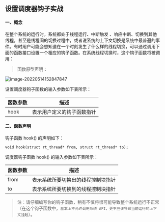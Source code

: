 ## 设置调度器钩子实战

#### 一、概念

在整个系统的运行时，系统都处于线程运行、中断触发 、响应中断、切换到其他线程，甚至是线程间的切换过程中，或者说系统的上下文切换是系统中最普遍的事件。有时用户可能会想知道在一个时刻发生了什么样的线程切换，可以通过调用下面的函数接口设置一个相应的钩子函数。在系统线程切换时，这个钩子函数将被调用：

> 函数原型声明：

![image-20220514152847847](C:/Users/ASUS/AppData/Roaming/Typora/typora-user-images/image-20220514152847847.png)

设置调度器钩子函数的输入参数如下表所示：

| **函数参数** | **描述**                   |
| ------------ | -------------------------- |
| hook         | 表示用户定义的钩子函数指针 |

#### 二、函数声明

钩子函数 hook() 的声明如下：

```
void hook(struct rt_thread* from, struct rt_thread* to);
```

调度器钩子函数 hook() 的输入参数如下表所示：

| **函数参数** | **描述**                           |
| ------------ | ---------------------------------- |
| from         | 表示系统所要切换出的线程控制块指针 |
| to           | 表示系统所要切换到的线程控制块指针 |

> 注：请仔细编写你的钩子函数，稍有不慎将很可能导致整个系统运行不正常（在这个钩子函数中，`基本上不允许调用系统 API，更不应该导致当前运行的上下文挂起`）。

